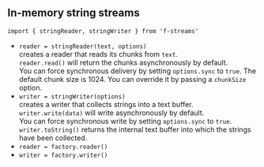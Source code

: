 ## In-memory string streams

`import { stringReader, stringWriter } from 'f-streams'`

* `reader = stringReader(text, options)`  
  creates a reader that reads its chunks from `text`.  
  `reader.read()` will return the chunks asynchronously by default.  
  You can force synchronous delivery by setting `options.sync` to `true`.
  The default chunk size is 1024. You can override it by passing 
  a `chunkSize` option.
* `writer = stringWriter(options)`  
  creates a writer that collects strings into a text buffer.  
  `writer.write(data)` will write asynchronously by default.  
  You can force synchronous write by setting `options.sync` to `true`.
  `writer.toString()` returns the internal text buffer into which the 
  strings have been collected.
* `reader = factory.reader()`  
* `writer = factory.writer()`  
